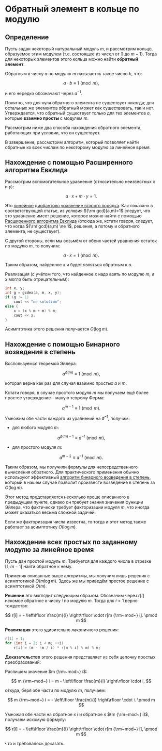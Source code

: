 # Обратный элемент в кольце по модулю

## Определение

Пусть задан некоторый натуральный модуль $m$, и рассмотрим кольцо, образуемое этим модулем (т.е. состоящее из чисел от $0$ до $m-1$). Тогда для некоторых элементов этого кольца можно найти **обратный элемент**.

Обратным к числу $a$ по модулю $m$ называется такое число $b$, что:

$$
a \cdot b \equiv 1 \pmod m,
$$

и его нередко обозначают через $a^{-1}$.

Понятно, что для нуля обратного элемента не существует никогда; для остальных же элементов обратный может как существовать, так и нет. Утверждается, что обратный существует только для тех элементов $a$, которые **взаимно просты** с модулем $m$.

Рассмотрим ниже два способа нахождения обратного элемента, работающих при условии, что он существует.

В завершение, рассмотрим алгоритм, который позволяет найти обратные ко всех числам по некоторому модулю за линейное время.

## Нахождение с помощью Расширенного алгоритма Евклида

Рассмотрим вспомогательное уравнение (относительно неизвестных $x$ и $y$):

$$
a \cdot x + m \cdot y = 1.
$$

Это [линейное диофантово уравнение второго порядка](diofant_2_equation). Как показано в соответствующей статье, из условия ${\rm gcd}(a,m)=1$ следует, что это уравнение имеет решение, которое можно найти с помощью [Расширенного алгоритма Евклида](extended_euclid_algorithm) (отсюда же, кстати говоря, следует, что когда ${\rm gcd}(a,m) \ne 1$, решения, а потому и обратного элемента, не существует).

С другой стороны, если мы возьмём от обеих частей уравнения остаток по модулю $m$, то получим:

$$
a \cdot x = 1 \pmod m.
$$

Таким образом, найденное $x$ и будет являться обратным к $a$.

Реализация (с учётом того, что найденное $x$ надо взять по модулю $m$, и $x$ могло быть отрицательным):

<!--- TODO: specify code snippet id -->
``` cpp
int x, y;
int g = gcdex(a, m, x, y);
if (g != 1)
    cout << "no solution";
else {
    x = (x % m + m) % m;
    cout << x;
}
```

Асимптотика этого решения получается $O(\log m)$.

## Нахождение с помощью Бинарного возведения в степень

Воспользуемся теоремой Эйлера:

$$
a ^ {\phi(m)} \equiv 1 \pmod m,
$$

которая верна как раз для случая взаимно простых $a$ и $m$.

Кстати говоря, в случае простого модуля $m$ мы получаем ещё более простое утверждение - малую теорему Ферма:

$$
a^{m-1} \equiv 1 \pmod m.
$$

Умножим обе части каждого из уравнений на $a^{-1}$, получим:

* для любого модуля $m$:

$$
a^{\phi(m)-1} \equiv a^{-1} \pmod m,
$$

* для простого модуля $m$:

$$
a^{m-2} \equiv a^{-1} \pmod m.
$$

Таким образом, мы получили формулы для непосредственного вычисления обратного. Для практического применения обычно используют эффективный [алгоритм бинарного возведения в степень](binary_pow), который в нашем случае позволит произвести возведение в степень за $O(\log m)$.

Этот метод представляется несколько проще описанного в предыдущем пункте, однако он требует знания значения функции Эйлера, что фактически требует факторизации модуля $m$, что иногда может оказаться весьма сложной задачей.

Если же факторизация числа известна, то тогда и этот метод также работает за асимптотику $O(\log m)$.

## Нахождение всех простых по заданному модулю за линейное время

Пусть дан простой модуль $m$. Требуется для каждого числа в отрезке $[1; m-1]$ найти обратное к нему.

Применяя описанные выше алгоритмы, мы получим лишь решения с асимптотикой $O(m \log m)$. Здесь же мы приведём простое решение с асимптотикой $O(m)$.

**Решение** это выглядит следующим образом. Обозначим через $r[i]$ искомое обратное к числу $i$ по модулю $m$. Тогда для $i > 1$ верно тождество:

$$
r[i] = - \left\lfloor \frac{m}{i} \right\rfloor \cdot r[m {\rm~mod~} i]. \pmod m
$$

**Реализация** этого удивительно лаконичного решения:

<!--- TODO: specify code snippet id -->
``` cpp
r[1] = 1;
for (int i = 2; i < m; ++i)
    r[i] = (m - (m / i) * r[m % i] % m) % m;
```

**Доказательство** этого решения представляет из себя цепочку простых преобразований:

Распишем значение $m {\rm~mod~} i$:

$$
m {\rm~mod~} i = m - \left\lfloor \frac{m}{i} \right\rfloor \cdot i,
$$

откуда, беря обе части по модулю $m$, получаем:

$$
m {\rm~mod~} i = - \left\lfloor \frac{m}{i} \right\rfloor \cdot i. \pmod m
$$

Умножая обе части на обратное к $i$ и обратное к $(m {\rm~mod~} i)$, получаем искомую формулу:

$$
r[i] = - \left\lfloor \frac{m}{i} \right\rfloor \cdot r[m {\rm~mod~} i], \pmod m
$$

что и требовалось доказать.
